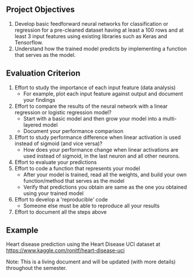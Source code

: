 ## Project Objectives
1. Develop basic feedforward neural networks for classification or regression for a pre-cleaned dataset having at least a 100 rows and at least 3 input features using existing libraries such as Keras and Tensorflow.
1. Understand how the trained model predicts by implementing a function that serves as the model.

## Evaluation Criterion
1. Effort to study the importance of each input feature (data analysis)
    - For example, plot each input feature against output and document your findings
1. Effort to compare the results of the neural network with a linear regression or logistic regression model?
    - Start with a basic model and then grow your model into a multi-layered model
    - Document your performance comparison
1. Effort to study performance difference when linear activation is used instead of sigmoid (and vice versa)?
   - How does your performance change when linear activations are used instead of sigmoid, in the last neuron and all other neurons.
1. Effort to evaluate your predictions
1. Effort to code a function that represents your model
   - After your model is trained, read all the weights, and build your own function/method that serves as the model
   - Verify that predictions you obtain are same as the one you obtained using your trained model
1. Effort to develop a 'reproducible' code
   - Someone else must be able to reproduce all your results
1. Effort to document all the steps above
 
## Example 
Heart disease prediction using the Heart Disease UCI dataset at https://www.kaggle.com/ronitf/heart-disease-uci

Note: This is a living document and will be updated (with more details) throughout the semester. 


